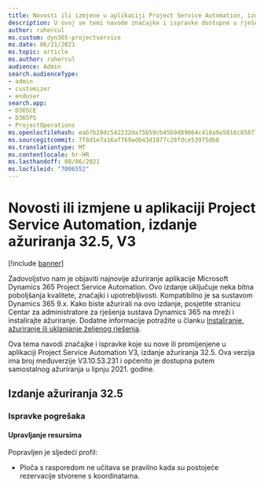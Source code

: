 ```yaml
---
title: Novosti ili izmjene u aplikaciji Project Service Automation, izdanje ažuriranja 32.5, V3
description: U ovoj se temi navode značajke i ispravke dostupne u rješenju Project Service Automation, izdanje ažuriranja 32.5, V3.
author: ruhercul
ms.custom: dyn365-projectservice
ms.date: 06/21/2021
ms.topic: article
ms.author: ruhercul
audience: Admin
search.audienceType:
- admin
- customizer
- enduser
search.app:
- D365CE
- D365PS
- ProjectOperations
ms.openlocfilehash: eab7b28dc542232da75b59cb45b9d89064c410a9a5816c8587783140daf54f46
ms.sourcegitcommit: 7f8d1e7a16af769adb43d1877c28fdce53975db8
ms.translationtype: MT
ms.contentlocale: hr-HR
ms.lasthandoff: 08/06/2021
ms.locfileid: "7006552"
---
```

# <a name="whats-new-or-changed-in-project-service-automation-update-release-325-v3"></a>Novosti ili izmjene u aplikaciji Project Service Automation, izdanje ažuriranja 32.5, V3

[!include [banner](../includes/psa-now-project-operations.md)]

Zadovoljstvo nam je objaviti najnovije ažuriranje aplikacije Microsoft Dynamics 365 Project Service Automation. Ovo izdanje uključuje neka bitna poboljšanja kvalitete, značajki i upotrebljivosti. Kompatibilno je sa sustavom Dynamics 365 9.x. Kako biste ažurirali na ovo izdanje, posjetite stranicu Centar za administratore za rješenja sustava Dynamics 365 na mreži i instalirajte ažuriranje. Dodatne informacije potražite u članku [Instaliranje, ažuriranje ili uklanjanje željenog rješenja](/power-platform/admin/install-remove-preferred-solution).

Ova tema navodi značajke i ispravke koje su nove ili promijenjene u aplikaciji Project Service Automation V3, izdanje ažuriranja 32.5. Ova verzija ima broj međuverzije V3.10.53.231 i općenito je dostupna putem samostalnog ažuriranja u lipnju 2021. godine.

## <a name="update-release-325"></a>Izdanje ažuriranja 32.5

### <a name="bug-fixes"></a>Ispravke pogrešaka

#### <a name="resource-management"></a>Upravljanje resursima

Popravljen je sljedeći profil:

- Ploča s rasporedom ne učitava se pravilno kada su postojeće rezervacije stvorene s koordinatama.

